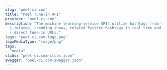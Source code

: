 ```yaml
---
slug: "peel-ci-com"
title: "Peel Tune-in API"
provider: "peel-ci.com"
description: "The machine learning service APIs utilize hashtags from Twitter to find\
  \ related, trending shows, related Twitter hashtags in real time and to generate\
  \ direct tune-in URLs."
logo: "peel-ci.com-logo.png"
logoMediaType: "image/png"
tags:
- "media"
stubs: "peel-ci.com-stubs.json"
swagger: "peel-ci.com-swagger.json"
---
```

